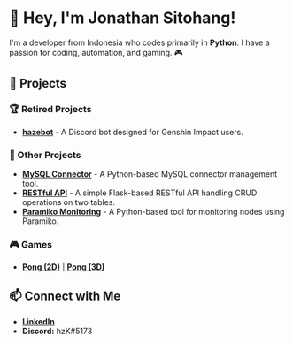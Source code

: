 # 👋 Hey, I'm Jonathan Sitohang!

I'm a developer from Indonesia who codes primarily in **Python**. I have a passion for coding, automation, and gaming. 🎮

## 🚀 Projects

### 🏆 Retired Projects
- [**hazebot**](https://github.com/hazekezia/hazebot) - A Discord bot designed for Genshin Impact users.

### 🔧 Other Projects
- [**MySQL Connector**](https://github.com/hazekezia/MySQL_Connector) - A Python-based MySQL connector management tool.
- [**RESTful API**](https://github.com/hazekezia/RESTfulAPI) - A simple Flask-based RESTful API handling CRUD operations on two tables.
- [**Paramiko Monitoring**](https://github.com/hazekezia/Paramiko) - A Python-based tool for monitoring nodes using Paramiko.

### 🎮 Games
- [**Pong (2D)**](https://github.com/hazekezia/2D-Pong) | [**Pong (3D)**](https://github.com/hazekezia/3D-Pong)

## 📫 Connect with Me
- [**LinkedIn**](https://www.linkedin.com/in/jonathan-sitohang/)
- **Discord:** hzK#5173
